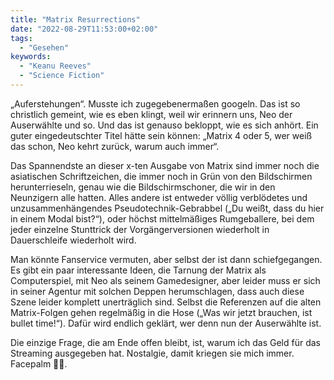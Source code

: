 ```yaml
---
title: "Matrix Resurrections"
date: "2022-08-29T11:53:00+02:00"
tags:
  - "Gesehen"
keywords:
  - "Keanu Reeves"
  - "Science Fiction"
---
```


„Auferstehungen“. Musste ich zugegebenermaßen googeln. Das ist so christlich gemeint, wie es eben klingt, weil wir erinnern uns, Neo der Auserwählte und so. Und das ist genauso bekloppt, wie es sich anhört. Ein guter eingedeutschter Titel hätte sein können: „Matrix 4 oder 5, wer weiß das schon, Neo kehrt zurück, warum auch immer“.

Das Spannendste an dieser x-ten Ausgabe von Matrix sind immer noch die asiatischen Schriftzeichen, die immer noch in Grün von den Bildschirmen herunterrieseln, genau wie die Bildschirmschoner, die wir in den Neunzigern alle hatten. Alles andere ist entweder völlig verblödetes und unzusammenhängendes Pseudotechnik-Gebrabbel („Du weißt, dass du hier in einem Modal bist?“), oder höchst mittelmäßiges Rumgeballere, bei dem jeder einzelne Stunttrick der Vorgängerversionen wiederholt in Dauerschleife wiederholt wird.

Man könnte Fanservice vermuten, aber selbst der ist dann schiefgegangen. Es gibt ein paar interessante Ideen, die Tarnung der Matrix als Computerspiel, mit Neo als seinem Gamedesigner, aber leider muss er sich in seiner Agentur mit solchen Deppen herumschlagen, dass auch diese Szene leider komplett unerträglich sind. Selbst die Referenzen auf die alten Matrix-Folgen gehen regelmäßig in die Hose („Was wir jetzt brauchen, ist bullet time!“). Dafür wird endlich geklärt, wer denn nun der Auserwählte ist.

Die einzige Frage, die am Ende offen bleibt, ist, warum ich das Geld für das Streaming ausgegeben hat. Nostalgie, damit kriegen sie mich immer. Facepalm 🤦‍♂️.
